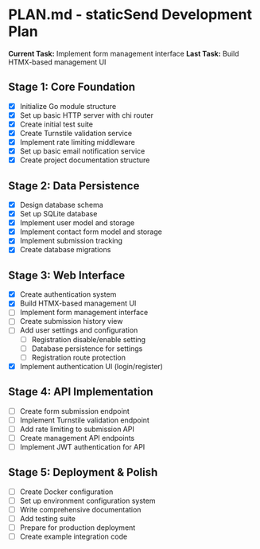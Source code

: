 # PLAN.md - staticSend Development Plan

**Current Task:** Implement form management interface
**Last Task:** Build HTMX-based management UI

## Stage 1: Core Foundation
- [x] Initialize Go module structure
- [x] Set up basic HTTP server with chi router
- [x] Create initial test suite
- [x] Create Turnstile validation service
- [x] Implement rate limiting middleware
- [x] Set up basic email notification service
- [x] Create project documentation structure

## Stage 2: Data Persistence  
- [x] Design database schema
- [x] Set up SQLite database
- [x] Implement user model and storage
- [x] Implement contact form model and storage
- [x] Implement submission tracking
- [x] Create database migrations

## Stage 3: Web Interface
- [x] Create authentication system
- [x] Build HTMX-based management UI
- [ ] Implement form management interface
- [ ] Create submission history view
- [ ] Add user settings and configuration
    - [ ] Registration disable/enable setting
    - [ ] Database persistence for settings
    - [ ] Registration route protection
- [x] Implement authentication UI (login/register)

## Stage 4: API Implementation
- [ ] Create form submission endpoint
- [ ] Implement Turnstile validation endpoint
- [ ] Add rate limiting to submission API
- [ ] Create management API endpoints
- [ ] Implement JWT authentication for API

## Stage 5: Deployment & Polish
- [ ] Create Docker configuration
- [ ] Set up environment configuration system
- [ ] Write comprehensive documentation
- [ ] Add testing suite
- [ ] Prepare for production deployment
- [ ] Create example integration code
